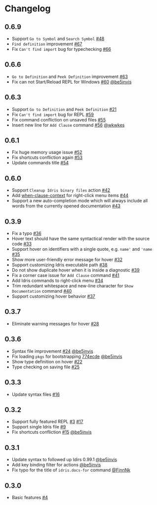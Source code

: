 # Changelog

## 0.6.9

* Support `Go to Symbol` and `Search Symbol` [#48](https://github.com/zjhmale/vscode-idris/issues/48)
* `Find definition` improvement [#67](https://github.com/zjhmale/vscode-idris/issues/67)
* Fix `Can't find import` bug for typechecking [#66](https://github.com/zjhmale/vscode-idris/issues/66)

## 0.6.6

* `Go to Definition` and `Peek Definition` improvement [#63](https://github.com/zjhmale/vscode-idris/issues/63)
* Fix can not Start/Reload REPL for Windows [#60](https://github.com/zjhmale/vscode-idris/issues/60) [@be5invis](https://github.com/be5invis)

## 0.6.3

* Support `Go to Definition` and `Peek Definition` [#21](https://github.com/zjhmale/vscode-idris/issues/21)
* Fix `Can't find import` bug for REPL [#59](https://github.com/zjhmale/vscode-idris/issues/59)
* Fix command confliction on unsaved files [#55](https://github.com/zjhmale/vscode-idris/issues/55)
* Insert new line for `Add Clause` command [#56](https://github.com/zjhmale/vscode-idris/issues/56) [@wkwkes](https://github.com/wkwkes)

## 0.6.1

* Fix huge memory usage issue [#52](https://github.com/zjhmale/vscode-idris/issues/52)
* Fix shortcuts confliction again [#53](https://github.com/zjhmale/vscode-idris/issues/53)
* Update commands title [#54](https://github.com/zjhmale/vscode-idris/issues/54)

## 0.6.0

* Support `Cleanup Idris binary files` action [#42](https://github.com/zjhmale/vscode-idris/issues/42)
* Add [when-clause-context](https://code.visualstudio.com/docs/getstarted/keybindings#_when-clause-contexts) for right-click menu items [#44](https://github.com/zjhmale/vscode-idris/issues/44)
* Support a new auto-completion mode which will always include all words from the currently opened documentation [#43](https://github.com/zjhmale/vscode-idris/issues/43)

## 0.3.9

* Fix a typo [#36](https://github.com/zjhmale/vscode-idris/issues/36)
* Hover text should have the same syntactical render with the source code [#33](https://github.com/zjhmale/vscode-idris/issues/33)
* Support hover on identifiers with a single quote, e.g. `name'` and `'name` [#35](https://github.com/zjhmale/vscode-idris/issues/35)
* Show more user-friendly error message for hover [#32](https://github.com/zjhmale/vscode-idris/issues/32)
* Support customizing Idris executable path [#38](https://github.com/zjhmale/vscode-idris/issues/38)
* Do not show duplicate hover when it is inside a diagnostic [#39](https://github.com/zjhmale/vscode-idris/issues/39)
* Fix a corner case issue for `Add Clause` command [#41](https://github.com/zjhmale/vscode-idris/issues/41)
* Add Idris commands to right-click menu [#34](https://github.com/zjhmale/vscode-idris/issues/34)
* Trim redundant whitespace and new-line character for `Show Documentation` command [#40](https://github.com/zjhmale/vscode-idris/issues/40)
* Support customizing hover behavior [#37](https://github.com/zjhmale/vscode-idris/issues/37)

## 0.3.7

* Eliminate warning messages for hover [#28](https://github.com/zjhmale/vscode-idris/issues/28)

## 0.3.6

* Syntax file improvement [#24](https://github.com/zjhmale/vscode-idris/issues/24) [@be5invis](https://github.com/be5invis)
* Fix loading `pkgs` for bootstrapping [774ecde](https://github.com/zjhmale/vscode-idris/commit/774ecded6419af483ce0c255957282f5076a283d) [@be5invis](https://github.com/be5invis)
* Show type definition on hover [#22](https://github.com/zjhmale/vscode-idris/issues/22)
* Type checking on saving file [#25](https://github.com/zjhmale/vscode-idris/issues/25)

## 0.3.3

* Update syntax files [#16](https://github.com/zjhmale/vscode-idris/issues/16)

## 0.3.2

* Support fully featured REPL [#3](https://github.com/zjhmale/vscode-idris/issues/3) [#17](https://github.com/zjhmale/vscode-idris/issues/17)
* Support single Idris file [#9](https://github.com/zjhmale/vscode-idris/issues/9)
* Fix shortcuts confliction [#15](https://github.com/zjhmale/vscode-idris/issues/15) [@be5invis](https://github.com/be5invis)

## 0.3.1

* Update syntax to followed up Idirs 0.99.1 [@be5invis](https://github.com/be5invis)
* Add key binding filter for actions [@be5invis](https://github.com/be5invis)
* Fix typo for the title of `idris.docs-for` command [@FinnNk](https://github.com/FinnNk)

## 0.3.0

* Basic features [#4](https://github.com/zjhmale/vscode-idris/issues/4)
